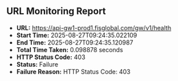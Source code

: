 ## URL Monitoring Report

- **URL:** https://api-gw1-prod1.fisglobal.com/gw/v1/health
- **Start Time:** 2025-08-27T09:24:35.022109
- **End Time:** 2025-08-27T09:24:35.120987
- **Total Time Taken:** 0.098878 seconds
- **HTTP Status Code:** 403
- **Status:** Failure
- **Failure Reason:** HTTP Status Code: 403
